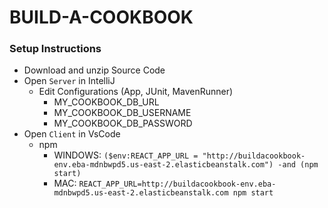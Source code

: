 # BUILD-A-COOKBOOK







### Setup Instructions

- Download and unzip Source Code
- Open `Server` in IntelliJ
  - Edit Configurations (App, JUnit, MavenRunner)
    - MY_COOKBOOK_DB_URL 
    - MY_COOKBOOK_DB_USERNAME
    - MY_COOKBOOK_DB_PASSWORD
- Open `Client` in VsCode
  - npm
    - WINDOWS: `($env:REACT_APP_URL = "http://buildacookbook-env.eba-mdnbwpd5.us-east-2.elasticbeanstalk.com") -and (npm start)`
    - MAC: `REACT_APP_URL=http://buildacookbook-env.eba-mdnbwpd5.us-east-2.elasticbeanstalk.com npm start`
